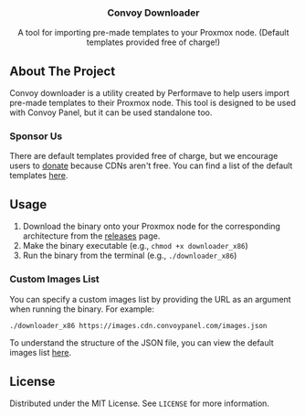 <div align="center">
  <h3 align="center">Convoy Downloader</h3>

  <p align="center">
    A tool for importing pre-made templates to your Proxmox node. (Default templates provided free of charge!)
  </p>
</div>

## About The Project

Convoy downloader is a utility created by Performave to help users import pre-made templates to their Proxmox node. This
tool is designed to be used with Convoy Panel, but it can be used standalone too.

### Sponsor Us

There are default templates provided free of charge, but we encourage users
to [donate](https://donate.stripe.com/dR6dRIgbafyIaek000) because CDNs aren't free. You can find a list of the default
templates [here](https://images.cdn.convoypanel.com/images.json).

## Usage

1. Download the binary onto your Proxmox node for the corresponding architecture from
   the [releases](https://github.com/ConvoyPanel/downloader/releases/latest) page.
2. Make the binary executable (e.g., `chmod +x downloader_x86`)
3. Run the binary from the terminal (e.g., `./downloader_x86`)

### Custom Images List

You can specify a custom images list by providing the URL as an argument when running the binary. For example:

```sh
./downloader_x86 https://images.cdn.convoypanel.com/images.json
```

To understand the structure of the JSON file, you can view the default images
list [here](https://images.cdn.convoypanel.com/images.json).

## License

Distributed under the MIT License. See `LICENSE` for more information.